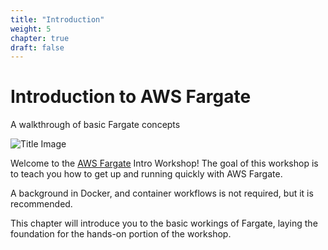 ```yaml
---
title: "Introduction"
weight: 5
chapter: true
draft: false
---
```


# Introduction to AWS Fargate

A walkthrough of basic Fargate concepts

![Title Image](/images/introduction/fargate_works.png)

Welcome to the [AWS Fargate](https://aws.amazon.com/fargate/) Intro Workshop! The goal of this workshop is to teach
you how to get up and running quickly with AWS Fargate.

A background in Docker, and container workflows is not required, but it is recommended.

This chapter will introduce you to the basic workings of Fargate, laying the foundation for the hands-on portion of the workshop.

